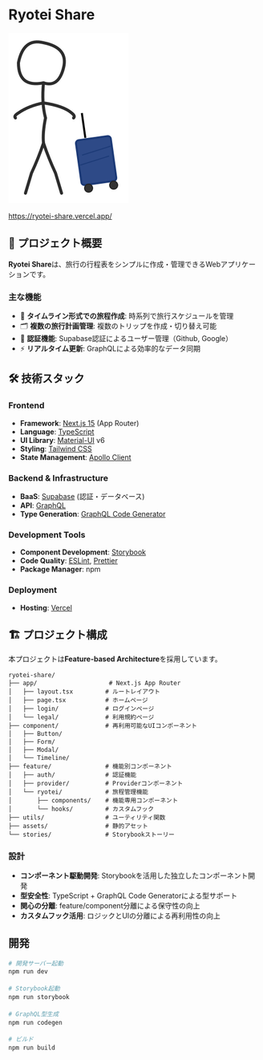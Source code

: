 # Ryotei Share

![Ryotei Share](assets/svg/WalkingMan.svg)

https://ryotei-share.vercel.app/

## 📝 プロジェクト概要

**Ryotei Share**は、旅行の行程表をシンプルに作成・管理できるWebアプリケーションです。

### 主な機能

- 📅 **タイムライン形式での旅程作成**: 時系列で旅行スケジュールを管理
- 🗂️ **複数の旅行計画管理**: 複数のトリップを作成・切り替え可能
- 🔐 **認証機能**: Supabase認証によるユーザー管理（Github, Google）
- ⚡ **リアルタイム更新**: GraphQLによる効率的なデータ同期

## 🛠️ 技術スタック

### Frontend

- **Framework**: [Next.js 15](https://nextjs.org/) (App Router)
- **Language**: [TypeScript](https://www.typescriptlang.org/)
- **UI Library**: [Material-UI](https://mui.com/) v6
- **Styling**: [Tailwind CSS](https://tailwindcss.com/)
- **State Management**: [Apollo Client](https://www.apollographql.com/docs/react/)

### Backend & Infrastructure

- **BaaS**: [Supabase](https://supabase.com/) (認証・データベース)
- **API**: [GraphQL](https://graphql.org/)
- **Type Generation**: [GraphQL Code Generator](https://www.graphql-code-generator.com/)

### Development Tools

- **Component Development**: [Storybook](https://storybook.js.org/)
- **Code Quality**: [ESLint](https://eslint.org/), [Prettier](https://prettier.io/)
- **Package Manager**: npm

### Deployment

- **Hosting**: [Vercel](https://vercel.com/)

## 🏗️ プロジェクト構成

本プロジェクトは**Feature-based Architecture**を採用しています。

```
ryotei-share/
├── app/                    # Next.js App Router
│   ├── layout.tsx         # ルートレイアウト
│   ├── page.tsx           # ホームページ
│   ├── login/             # ログインページ
│   └── legal/             # 利用規約ページ
├── component/             # 再利用可能なUIコンポーネント
│   ├── Button/
│   ├── Form/
│   ├── Modal/
│   └── Timeline/
├── feature/               # 機能別コンポーネント
│   ├── auth/              # 認証機能
│   ├── provider/          # Providerコンポーネント
│   └── ryotei/            # 旅程管理機能
│       ├── components/    # 機能専用コンポーネント
│       └── hooks/         # カスタムフック
├── utils/                 # ユーティリティ関数
├── assets/                # 静的アセット
└── stories/               # Storybookストーリー
```

### 設計

- **コンポーネント駆動開発**: Storybookを活用した独立したコンポーネント開発
- **型安全性**: TypeScript + GraphQL Code Generatorによる型サポート
- **関心の分離**: feature/component分離による保守性の向上
- **カスタムフック活用**: ロジックとUIの分離による再利用性の向上

## 開発

```bash
# 開発サーバー起動
npm run dev

# Storybook起動
npm run storybook

# GraphQL型生成
npm run codegen

# ビルド
npm run build
```
